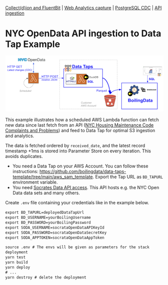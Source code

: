 [Collect(d)ion and FluentBit](https://github.com/boilingdata/data-taps-fluentbit-example) | [Web Analytics capture](https://github.com/boilingdata/data-taps-webanalytics-example) | [PostgreSQL CDC](https://github.com/boilingdata/data-taps-postgres-cdc) | [API ingestion](https://github.com/boilingdata/data-taps-socrataOpenData-example)

# NYC OpenData API ingestion to Data Tap Example

<p align="center">
  <img src="img/nycod-example.png" title="simple architecture">
</p>

This example illustrates how a scheduled AWS Lambda function can fetch new data since last fetch from an API ([NYC Housing Maintenance Code Complaints and Problems](https://dev.socrata.com/foundry/data.cityofnewyork.us/ygpa-z7cr)) and feed to Data Tap for optimal S3 ingestion and analytics.

The data is fetched ordered by `received_date`, and the latest record timestamp +1ms is stored into Parameter Store on every iteration. This avoids duplicates.

- You need a Data Tap on your AWS Account. You can follow these instructions: https://github.com/boilingdata/data-taps-template/tree/main/aws_sam_template. Export the Tap URL as `BD_TAPURL` environment variable.
- You need [Socrates Data API access](https://data.cityofnewyork.us/profile/edit/developer_settings). This API hosts e.g. the NYC Open Data data sets and many others.

Create `.env` file containing your credentials like in the example below.

```shell
export BD_TAPURL=deployedDataTapUrl
export BD_USERNAME=yourBoilingUsername
export BD_PASSWORD=yourBoilingPassword
export SODA_USERNAME=socrataOpenDataAPIKeyId
export SODA_PASSWORD=socrataOpenDataSecretKey
export SODA_APPTOKEN=socrataOpenDataAppToken
```

```shell
source .env # The envs will be given as parameters for the stack deployment
yarn test
yarn build
yarn deploy
# ...
yarn destroy # delete the deployment
```
